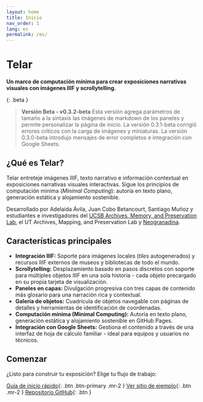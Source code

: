 ```yaml
---
layout: home
title: Inicio
nav_order: 1
lang: es
permalink: /es/
---
```


# Telar

**Un marco de computación mínima para crear exposiciones narrativas visuales con imágenes IIIF y scrollytelling.**

{: .beta }
> **Versión Beta - v0.3.2-beta**
> Esta versión agrega parámetros de tamaño a la sintaxis las imágenes de markdown de los paneles y permite personalizar la página de inicio. La versión 0.3.1-beta corrigió errores críticos con la carga de imágenes y miniaturas. La versión 0.3.0-beta introdujo mensajes de error completos e integración con Google Sheets.

## ¿Qué es Telar?

Telar entreteje imágenes IIIF, texto narrativo e información contextual en exposiciones narrativas visuales interactivas. Sigue los principios de computación mínima (*Minimal Computing*): autoría en texto plano, generación estática y alojamiento sostenible.

Desarrollado por Adelaida Ávila, Juan Cobo Betancourt, Santiago Muñoz y estudiantes e investigadores del [UCSB Archives, Memory, and Preservation Lab](https://ampl.clair.ucsb.edu), el UT Archives, Mapping, and Preservation Lab y [Neogranadina](https://neogranadina.org).

## Características principales

- **Integración IIIF:** Soporte para imágenes locales (*tiles* autogenerados) y recursos IIIF externos de museos y bibliotecas de todo el mundo.
- **Scrollytelling:** Desplazamiento basado en pasos discretos con soporte para múltiples objetos IIIF en una sola historia - cada objeto precargado en su propia tarjeta de visualización.
- **Paneles en capas:** Divulgación progresiva con tres capas de contenido más glosario para una narración rica y contextual.
- **Galería de objetos:** Cuadrícula de objetos navegable con páginas de detalles y herramientas de identificación de coordenadas.
- **Computación mínima (Minimal Computing):** Autoría en texto plano, generación estática y alojamiento sostenible en GitHub Pages.
- **Integración con Google Sheets:** Gestiona el contenido a través de una interfaz de hoja de cálculo familiar - ideal para equipos y usuarios no técnicos.

## Comenzar

¿Listo para construir tu exposición? Elige tu flujo de trabajo:

[Guía de inicio rápido](/documentacion/1-primeros-pasos/){: .btn .btn-primary .mr-2 }
[Ver sitio de ejemplo](https://ampl.clair.ucsb.edu/telar){: .btn .mr-2 }
[Repositorio GitHub](https://github.com/UCSB-AMPLab/telar){: .btn }
